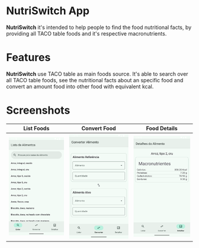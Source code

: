 
NutriSwitch App
==================

**NutriSwitch** it's intended to help people to find the food nutritional facts, by providing all
TACO table foods and it's respective macronutrients.

# Features

**NutriSwitch** use TACO table as main foods source. It's able to search over all TACO table foods,
see the nutritional facts about an specific food and convert an amount food into other food with
equivalent kcal.

# Screenshots

| List Foods                                   | Convert Food                                    | Food Details                                   |
|----------------------------------------------|-------------------------------------------------|------------------------------------------------|
| ![](/docs/images/screenshot-list_screen.png) | ![](/docs/images/screenshot-convert_screen.png) | ![](/docs/images/screenshot-detail_screen.png) |